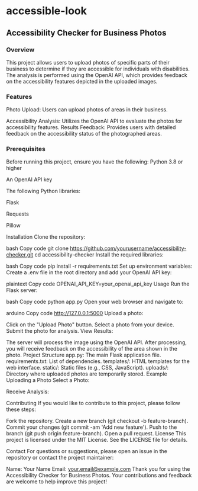 # accessible-look

## Accessibility Checker for Business Photos

### Overview
This project allows users to upload photos of specific parts of their business to determine if they are accessible for individuals with disabilities. The analysis is performed using the OpenAI API, which provides feedback on the accessibility features depicted in the uploaded images.

### Features
Photo Upload: Users can upload photos of areas in their business.

Accessibility Analysis: Utilizes the OpenAI API to evaluate the photos for accessibility features.
Results Feedback: Provides users with detailed feedback on the accessibility status of the photographed areas.
### Prerequisites
Before running this project, ensure you have the following:
Python 3.8 or higher

An OpenAI API key

The following Python libraries:

Flask

Requests

Pillow

Installation
Clone the repository:

bash
Copy code
git clone https://github.com/yourusername/accessibility-checker.git
cd accessibility-checker
Install the required libraries:

bash
Copy code
pip install -r requirements.txt
Set up environment variables:
Create a .env file in the root directory and add your OpenAI API key:

plaintext
Copy code
OPENAI_API_KEY=your_openai_api_key
Usage
Run the Flask server:

bash
Copy code
python app.py
Open your web browser and navigate to:

arduino
Copy code
http://127.0.0.1:5000
Upload a photo:

Click on the "Upload Photo" button.
Select a photo from your device.
Submit the photo for analysis.
View Results:

The server will process the image using the OpenAI API.
After processing, you will receive feedback on the accessibility of the area shown in the photo.
Project Structure
app.py: The main Flask application file.
requirements.txt: List of dependencies.
templates/: HTML templates for the web interface.
static/: Static files (e.g., CSS, JavaScript).
uploads/: Directory where uploaded photos are temporarily stored.
Example
Uploading a Photo
Select a Photo:

Receive Analysis:

Contributing
If you would like to contribute to this project, please follow these steps:

Fork the repository.
Create a new branch (git checkout -b feature-branch).
Commit your changes (git commit -am 'Add new feature').
Push to the branch (git push origin feature-branch).
Open a pull request.
License
This project is licensed under the MIT License. See the LICENSE file for details.

Contact
For questions or suggestions, please open an issue in the repository or contact the project maintainer:

Name: Your Name
Email: your.email@example.com
Thank you for using the Accessibility Checker for Business Photos. Your contributions and feedback are welcome to help improve this project!